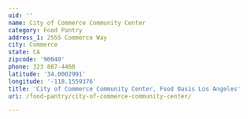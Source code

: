 ```yaml
---
uid: ''
name: City of Commerce Community Center
category: Food Pantry
address_1: 2555 Commerce Way
city: Commerce
state: CA
zipcode: '90040'
phone: 323 887-4460
latitude: '34.0002991'
longitude: '-118.1559376'
title: 'City of Commerce Community Center, Food Oasis Los Angeles'
uri: /food-pantry/city-of-commerce-community-center/

---
```

